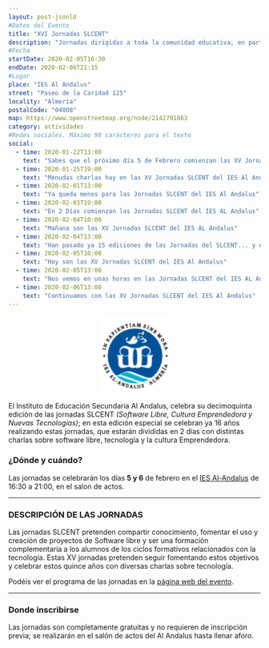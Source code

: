 ```yaml
---
layout: post-jsonld
#Datos del Evento
title: "XVI Jornadas SLCENT"
description: "Jornadas dirigidas a toda la comunidad educativa, en particular al alumnado de Ciclos Formativos de Informática y todas aquellas personas interesadas en la innovación tecnológica y con espíritu emprendedor."
#Fecha
startDate: 2020-02-05T16:30
endDate: 2020-02-06T21:15
#Lugar
place: "IES Al Andalus"
street: "Paseo de la Caridad 125"
locality: "Almería"
postalCode: "04008"
map: https://www.openstreetmap.org/node/2142791863
category: actividades
#Redes sociales. Máximo 90 carácteres para el texto
social:
  - time: 2020-01-22T13:00
    text: "Sabes que el próximo día 5 de Febrero comienzan las XV Jornadas SLCENT del IES Al Andalus?"
  - time: 2020-01-25T19:00
    text: "Menudas charlas hay en las XV Jornadas SLCENT del IES Al Andalus."
  - time: 2020-02-01T13:00
    text: "Ya queda menos para las Jornadas SLCENT del IES Al Andalus"
  - time: 2020-02-03T19:00
    text: "En 2 Días comienzan las Jornadas SLCENT del IES AL Andalus"
  - time: 2020-02-04T10:00
    text: "Mañana son las XV Jornadas SLCENT del IES AL Andalus"
  - time: 2020-02-04T13:00
    text: "Han pasado ya 15 ediciones de las Jornadas del SLCENT... y esperamos que sigan asi muchos años mas!!"
  - time: 2020-02-05T10:00
    text: "Hoy son las XV Jornadas SLCENT del IES Al Andalus"
  - time: 2020-02-05T13:00
    text: "Nos vemos en unas horas en las Jornadas SLCENT del IES AL Andalus"
  - time: 2020-02-06T13:00
    text: "Continuamos con las XV Jornadas SLCENT del IES Al Andalus"
---
```


<p align="center">
  <img src="/recursos/2019-02-05/logoalandalus.png" alt="Logo Al Andalus" />
</p>

 El Instituto de Educación Secundaria Al Andalus, celebra su decimoquinta edición de las jornadas SLCENT _(Software Libre, Cultura Emprendedora y Nuevas Tecnologías)_; en esta edición especial se celebran ya 16 años realizando estas jornadas, que estarán divididas en 2 días con distintas charlas sobre software libre, tecnología y la cultura Emprendedora.
 


### ¿Dónde y cuándo?

Las jornadas se celebrarán los días **5 y 6** de febrero en el [IES Al-Andalus](https://www.openstreetmap.org/node/2142791863) de 16:30 a 21:00, en el salon de actos.

---

### DESCRIPCIÓN DE LAS JORNADAS

Las jornadas SLCENT pretenden compartir conocimiento, fomentar el uso y creación de proyectos de Software libre y ser una formación complementaria a los alumnos de los ciclos formativos relacionados con la tecnología. Estas XV jornadas pretenden seguir fomentando estos objetivos y celebrar estos quince años con diversas charlas sobre tecnología.

Podéis ver el programa de las jornadas en la [página web del evento](http://www.juntadeandalucia.es/averroes/centros-tic/04004620/moodle2/course/view.php?id=96).

---

### Donde inscribirse

Las jornadas son completamente gratuitas y no requieren de inscripción previa; se realizarán en el salón de actos del Al Andalus hasta llenar aforo.


